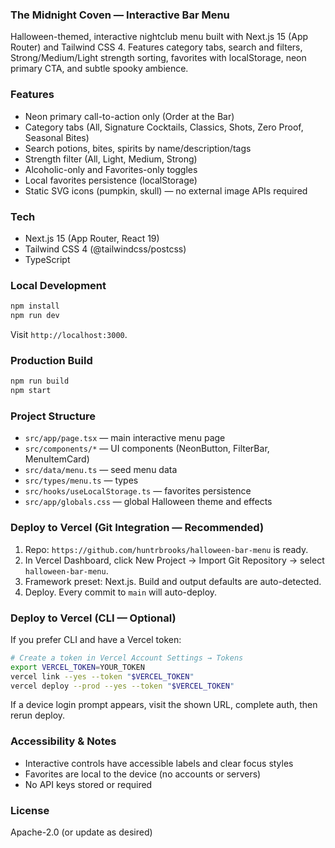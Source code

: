 ### The Midnight Coven — Interactive Bar Menu

Halloween-themed, interactive nightclub menu built with Next.js 15 (App Router) and Tailwind CSS 4. Features category tabs, search and filters, Strong/Medium/Light strength sorting, favorites with localStorage, neon primary CTA, and subtle spooky ambience.

### Features

- Neon primary call-to-action only (Order at the Bar)
- Category tabs (All, Signature Cocktails, Classics, Shots, Zero Proof, Seasonal Bites)
- Search potions, bites, spirits by name/description/tags
- Strength filter (All, Light, Medium, Strong)
- Alcoholic-only and Favorites-only toggles
- Local favorites persistence (localStorage)
- Static SVG icons (pumpkin, skull) — no external image APIs required

### Tech

- Next.js 15 (App Router, React 19)
- Tailwind CSS 4 (@tailwindcss/postcss)
- TypeScript

### Local Development

```bash
npm install
npm run dev
```

Visit `http://localhost:3000`.

### Production Build

```bash
npm run build
npm start
```

### Project Structure

- `src/app/page.tsx` — main interactive menu page
- `src/components/*` — UI components (NeonButton, FilterBar, MenuItemCard)
- `src/data/menu.ts` — seed menu data
- `src/types/menu.ts` — types
- `src/hooks/useLocalStorage.ts` — favorites persistence
- `src/app/globals.css` — global Halloween theme and effects

### Deploy to Vercel (Git Integration — Recommended)

1. Repo: `https://github.com/huntrbrooks/halloween-bar-menu` is ready.
2. In Vercel Dashboard, click New Project → Import Git Repository → select `halloween-bar-menu`.
3. Framework preset: Next.js. Build and output defaults are auto-detected.
4. Deploy. Every commit to `main` will auto-deploy.

### Deploy to Vercel (CLI — Optional)

If you prefer CLI and have a Vercel token:

```bash
# Create a token in Vercel Account Settings → Tokens
export VERCEL_TOKEN=YOUR_TOKEN
vercel link --yes --token "$VERCEL_TOKEN"
vercel deploy --prod --yes --token "$VERCEL_TOKEN"
```

If a device login prompt appears, visit the shown URL, complete auth, then rerun deploy.

### Accessibility & Notes

- Interactive controls have accessible labels and clear focus styles
- Favorites are local to the device (no accounts or servers)
- No API keys stored or required

### License

Apache-2.0 (or update as desired)

